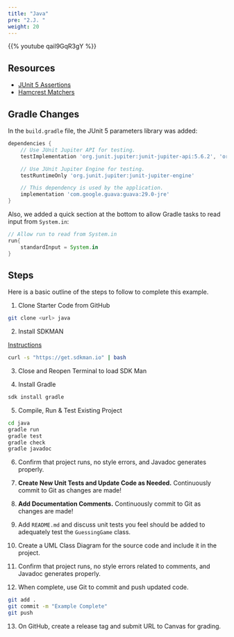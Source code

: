 ```yaml
---
title: "Java"
pre: "2.J. "
weight: 20
---
```


{{% youtube qail9GqR3gY %}}

## Resources

* [JUnit 5 Assertions](https://junit.org/junit5/docs/5.6.2/api/org.junit.jupiter.api/org/junit/jupiter/api/Assertions.html)
* [Hamcrest Matchers](http://hamcrest.org/JavaHamcrest/javadoc/2.2/)

## Gradle Changes

In the `build.gradle` file, the JUnit 5 parameters library was added:

```groovy
dependencies {
    // Use JUnit Jupiter API for testing.
    testImplementation 'org.junit.jupiter:junit-jupiter-api:5.6.2', 'org.hamcrest:hamcrest:2.2', 'org.junit.jupiter:junit-jupiter-params'

    // Use JUnit Jupiter Engine for testing.
    testRuntimeOnly 'org.junit.jupiter:junit-jupiter-engine'

    // This dependency is used by the application.
    implementation 'com.google.guava:guava:29.0-jre'
}
```

Also, we added a quick section at the bottom to allow Gradle tasks to read input from `System.in`:

```groovy
// Allow run to read from System.in
run{
    standardInput = System.in
}
```

## Steps

Here is a basic outline of the steps to follow to complete this example.

1. Clone Starter Code from GitHub

```bash
git clone <url> java
```

2. Install SDKMAN

[Instructions](https://sdkman.io/install)

```bash
curl -s "https://get.sdkman.io" | bash
```

3. Close and Reopen Terminal to load SDK Man

4. Install Gradle

```bash
sdk install gradle
```

5. Compile, Run & Test Existing Project

```bash
cd java
gradle run
gradle test
gradle check
gradle javadoc
```

6. Confirm that project runs, no style errors, and Javadoc generates properly. 

7. **Create New Unit Tests and Update Code as Needed.** Continuously commit to Git as changes are made!

8. **Add Documentation Comments.** Continuously commit to Git as changes are made!

9. Add `README.md` and discuss unit tests you feel should be added to adequately test the `GuessingGame` class.

10. Create a UML Class Diagram for the source code and include it in the project. 

11. Confirm that project runs, no style errors related to comments, and Javadoc generates properly. 

12. When complete, use Git to commit and push updated code. 

```bash
git add .
git commit -m "Example Complete"
git push
```

13. On GitHub, create a release tag and submit URL to Canvas for grading. 